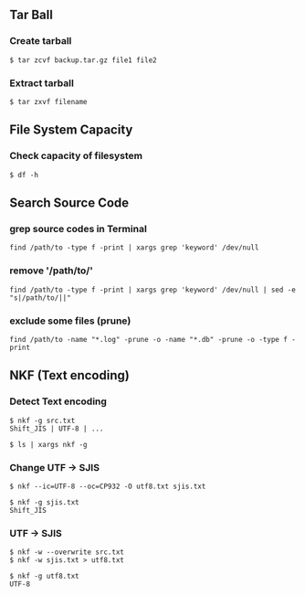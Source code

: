 ## Tar Ball
### Create tarball
    $ tar zcvf backup.tar.gz file1 file2

### Extract tarball
    $ tar zxvf filename

## File System Capacity
### Check capacity of filesystem
    $ df -h


## Search Source Code
### grep source codes in Terminal
    find /path/to -type f -print | xargs grep 'keyword' /dev/null

### remove '/path/to/'
    find /path/to -type f -print | xargs grep 'keyword' /dev/null | sed -e "s|/path/to/||"

### exclude some files (prune)
    find /path/to -name "*.log" -prune -o -name "*.db" -prune -o -type f -print

## NKF (Text encoding)
### Detect Text encoding
    $ nkf -g src.txt 
    Shift_JIS | UTF-8 | ...
    
    $ ls | xargs nkf -g

### Change UTF -> SJIS
    $ nkf --ic=UTF-8 --oc=CP932 -O utf8.txt sjis.txt
    
    $ nkf -g sjis.txt 
    Shift_JIS
    
### UTF -> SJIS
    $ nkf -w --overwrite src.txt
    $ nkf -w sjis.txt > utf8.txt
    
    $ nkf -g utf8.txt
    UTF-8
